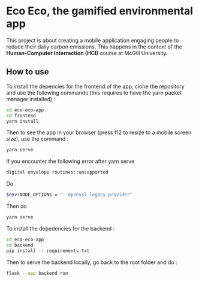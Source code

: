 # Eco Eco, the gamified environmental app

This project is about creating a mobile application engaging people to reduce their daily carbon emissions. This happens in the context of the **Human-Computer Interraction (HCI)** course at McGill University.

## How to use

To install the depencies for the frontend of the app, clone the repository and use the following commands (this requires to have the yarn packet manager installed) :
```bash
cd eco-eco-app
cd frontend
yarn install
```

Then to see the app in your browser (press f12 to resize to a mobile screen size), use the command :
```bash
yarn serve
```
If you encounter the following error after yarn serve
```bash
digital envelope routines::unsupported
```
Do 
```bash
$env:NODE_OPTIONS = "--openssl-legacy-provider"
```
Then do 
```bash
yarn serve
```

To install the depedencies for the backend :
```bash
cd eco-eco-app
cd backend
pip install -r requirements.txt
```

Then to serve the backend locally, go back to the root folder and do :
```bash
flask --app backend run
```
